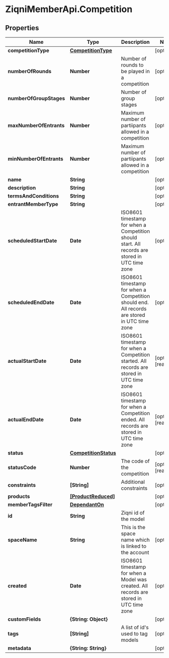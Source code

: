 # ZiqniMemberApi.Competition

## Properties

Name | Type | Description | Notes
------------ | ------------- | ------------- | -------------
**competitionType** | [**CompetitionType**](CompetitionType.md) |  | [optional] 
**numberOfRounds** | **Number** | Number of rounds to be played in a competition | [optional] 
**numberOfGroupStages** | **Number** | Number of group stages | [optional] 
**maxNumberOfEntrants** | **Number** | Maximum number of partiipants allowed in a competition | [optional] 
**minNumberOfEntrants** | **Number** | Maximum number of partiipants allowed in a competition | [optional] 
**name** | **String** |  | [optional] 
**description** | **String** |  | [optional] 
**termsAndConditions** | **String** |  | [optional] 
**entrantMemberType** | **String** |  | [optional] 
**scheduledStartDate** | **Date** | ISO8601 timestamp for when a Competition should start. All records are stored in UTC time zone | [optional] 
**scheduledEndDate** | **Date** | ISO8601 timestamp for when a Competition should end. All records are stored in UTC time zone | [optional] 
**actualStartDate** | **Date** | ISO8601 timestamp for when a Competition started. All records are stored in UTC time zone | [optional] [readonly] 
**actualEndDate** | **Date** | ISO8601 timestamp for when a Competition ended. All records are stored in UTC time zone | [optional] [readonly] 
**status** | [**CompetitionStatus**](CompetitionStatus.md) |  | [optional] 
**statusCode** | **Number** | The code of the competition | [optional] [readonly] 
**constraints** | **[String]** | Additional constraints | [optional] 
**products** | [**[ProductReduced]**](ProductReduced.md) |  | [optional] 
**memberTagsFilter** | [**DependantOn**](DependantOn.md) |  | [optional] 
**id** | **String** | Ziqni id of the model | 
**spaceName** | **String** | This is the space name which is linked to the account | [optional] 
**created** | **Date** | ISO8601 timestamp for when a Model was created. All records are stored in UTC time zone | [optional] 
**customFields** | **{String: Object}** |  | [optional] 
**tags** | **[String]** | A list of id&#39;s used to tag models | [optional] 
**metadata** | **{String: String}** |  | [optional] 


